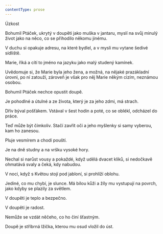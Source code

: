 ```yaml
---
contentType: prose
---
```


<section>

Úzkost

Bohumil Ptáček, ukrytý v doupěti jako muška v jantaru, myslí na svůj minulý život jako na něco, co se přihodilo někomu jinému.

V duchu si opakuje adresu, na které bydlel, a v mysli mu vytane šedivé sídliště.

Marie, říká a cítí to jméno na jazyku jako malý studený kamínek.

Uvědomuje si, že Marie byla jeho žena, a možná, na nějaké prazákladní úrovni, po ní zatouží, zároveň je však pro něj Marie někým cizím, neznámou osobou.

Bohumil Ptáček nechce opustit doupě.

Je pohodlné a útulné a ze života, který je za jeho zdmi, má strach.

Dřív býval pošťákem. Vstával v šest hodin a poté, co se oblékl, odcházel do práce.

Teď může být čímkoliv. Stačí zavřít oči a jeho myšlenky si samy vyberou, kam ho zanesou.

Pluje vesmírem a chodí pouští.

Je na dně studny a na vršku vysoké hory.

Nechal si narůst vousy a pokaždé, když udělá dvacet kliků, si nedočkavě ohmatává svaly a čeká, kdy nabudou.

V noci, když s Květou stojí pod jabloní, si prohlíží oblohu.

Jediné, co mu chybí, je slunce. Má bílou kůži a žíly mu vystupují na povrch, jako kdyby se plazily za světlem.

V doupěti je teplo a bezpečno.

V doupěti je radost.

Nemůže se vzdát něčeho, co ho činí šťastným.

Doupě je stříbrná lžička, kterou mu osud vložil do úst.

</section>
